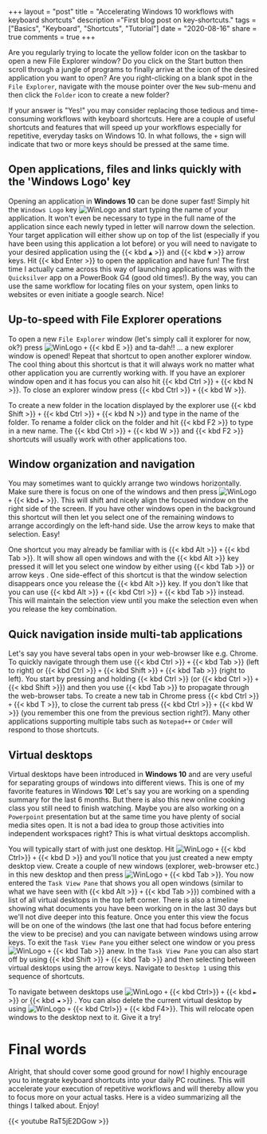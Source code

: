 +++
layout =  "post"
title =  "Accelerating Windows 10 workflows with keyboard shortcuts"
description ="First blog post on key-shortcuts."
tags = ["Basics", "Keyboard", "Shortcuts", "Tutorial"]
date = "2020-08-16"
share = true
comments = true
+++

Are you regularly trying to locate the yellow folder icon on the taskbar to open a new File Explorer window? Do you click on the Start button then scroll through a jungle of programs to finally arrive at the icon of the desired application you want to open? Are you right-clicking on a blank spot in the `File Explorer`, navigate with the mouse pointer over the `New` sub-menu and then click the `Folder` icon to create a new folder? 

If your answer is "Yes!" you may consider replacing those tedious and time-consuming workflows with keyboard shortcuts. Here are a couple of useful shortcuts and features that will speed up your workflows especially for repetitive, everyday tasks on Windows 10. In what follows, the `+` sign will indicate that two or more keys should be pressed at the same time. 

## Open applications, files and links quickly with the 'Windows Logo' key

<!-- (This syntax works like a comment, and won't appear in any output. */}} -->

Opening an application in **Windows 10** can be done super fast! Simply hit the `Windows Logo` key ![WinLogo](/images/B8Zit.png) and start typing the name of your application. It won't even be necessary to type in the full name of the application since each newly typed in letter will narrow down the selection. Your target application will either show up on top of the list (especially if you have been using this application a lot before) or you will need to navigate to your desired application using the {{< kbd `▲` >}} and {{< kbd `▼` >}} arrow keys. Hit {{< kbd Enter >}} to open the application and have fun! The first time I actually came across this way of launching applications was with the `Quicksilver` app on a PowerBook G4 (good old times!). By the way, you can use the same workflow for locating files on your system, open links to websites or even initiate a google search. Nice!

## Up-to-speed with File Explorer operations

To open a new `File Explorer` window (let's simply call it explorer for now, ok?) press ![WinLogo](/images/B8Zit.png) `+` {{< kbd E >}} and ta-dah!! ... a new explorer window is opened! Repeat that shortcut to open another explorer window. The cool thing about this shortcut is that it will always work no matter what other application you are currently working with. If you have an explorer window open and it has focus you can also hit {{< kbd Ctrl >}} `+` {{< kbd N >}}. To close an explorer window press {{< kbd Ctrl >}} `+` {{< kbd W >}}. 

To create a new folder in the location displayed by the explorer use {{< kbd Shift >}} `+` {{< kbd Ctrl >}} `+` {{< kbd N >}} and type in the name of the folder. To rename a folder click on the folder and hit {{< kbd F2 >}} to type in a new name. The {{< kbd Ctrl >}} `+` {{< kbd W >}} and {{< kbd F2 >}} shortcuts will usually work with other applications too. 

## Window organization and navigation

You may sometimes want to quickly arrange two windows horizontally. Make sure there is focus on one of the windows and then press ![WinLogo](/images/B8Zit.png) `+` {{< kbd `►` >}}. This will shift and nicely align the focused window on the right side of the screen. If you have other windows open in the background this shortcut will then let you select one of the remaining windows to arrange accordingly on the left-hand side. Use the arrow keys to make that selection. Easy! 

One shortcut you may already be familiar with is {{< kbd Alt >}} `+` {{< kbd Tab >}}. It will show all open windows and with the {{< kbd Alt >}} key pressed it will let you select one window by either using {{< kbd Tab >}} or arrow keys . One side-effect of this shortcut is that the window selection disappears once you release the {{< kbd Alt >}} key. If you don't like that you can use {{< kbd Alt >}} `+` {{< kbd Ctrl >}} `+` {{< kbd Tab >}} instead. This will maintain the selection view until you make the selection even when you release the key combination.  

<!-- {{< figure src="https://f002.backblazeb2.com/file/BlogData/WinOrgNav.gif" caption="Shortcuts for window organization and navigation." >}} -->

## Quick navigation inside multi-tab applications 
 
Let's say you have several tabs open in your web-browser like e.g. Chrome. To quickly navigate through them use {{< kbd Ctrl >}} `+` {{< kbd Tab >}} (left to right) or {{< kbd Ctrl >}} `+` {{< kbd Shift >}} `+` {{< kbd Tab >}} (right to left). You start by pressing and holding {{< kbd Ctrl >}} (or {{< kbd Ctrl >}} `+` {{< kbd Shift >}}) and then you use {{< kbd Tab >}} to propagate through the web-browser tabs. To create a new tab in Chrome press {{< kbd Ctrl >}} `+` {{< kbd T >}}, to close the current tab press {{< kbd Ctrl >}} `+` {{< kbd W >}} (you remember this one from the previous section right?). Many other applications supporting multiple tabs such as `Notepad++` or `Cmder` will respond to those shortcuts.

## Virtual desktops

Virtual desktops have been introduced in **Windows 10** and are very useful for separating groups of windows into different views. This is one of my favorite features in Windows **10**! Let's say you are working on a spending summary for the last 6 months. But there is also this new online cooking class you still need to finish watching. Maybe you are also working on a `Powerpoint` presentation but at the same time you have plenty of social media sites open. It is not a bad idea to group those activities into independent workspaces right? This is what virtual desktops accomplish.

You will typically start of with just one desktop. Hit ![WinLogo](/images/B8Zit.png) `+` {{< kbd Ctrl>}} `+` {{< kbd D >}} and you'll notice that you just created a new empty desktop view. Create a couple of new windows (explorer, web-browser etc.) in this new desktop and then press ![WinLogo](/images/B8Zit.png) `+` {{< kbd Tab >}}. You now entered the `Task View Pane` that shows you all open windows (similar to what we have seen with  {{< kbd Alt >}} `+` {{< kbd Tab >}}) combined with a list of all virtual desktops in the top left corner. There is also a timeline showing what documents you have been working on in the last 30 days but we'll not dive deeper into this feature. Once you enter this view the focus will be on one of the windows (the last one that had focus before entering the view to be precise) and you can navigate between windows using arrow keys. To exit the `Task View Pane` you either select one window or you press ![WinLogo](/images/B8Zit.png) `+` {{< kbd Tab >}} anew. In the `Task View Pane` you can also start off by using {{< kbd Shift >}} `+` {{< kbd Tab >}} and then selecting between virtual desktops using the arrow keys. Navigate to `Desktop 1` using this sequence of shortcuts. 

To navigate between desktops use ![WinLogo](/images/B8Zit.png) `+` {{< kbd Ctrl>}} `+` {{< kbd `►` >}} or {{< kbd `◄` >}} . You can also delete the current virtual desktop by using ![WinLogo](/images/B8Zit.png) `+` {{< kbd Ctrl>}} `+` {{< kbd F4>}}. This will relocate open windows to the desktop next to it. Give it a try!

# Final words

Alright, that should cover some good ground for now! I highly encourage you to integrate keyboard shortcuts into your daily PC routines. This will accelerate your execution of repetitive workflows and will thereby allow you to focus more on your actual tasks. Here is a video summarizing all the things I talked about. Enjoy! 

{{< youtube RaT5jE2DGow >}}